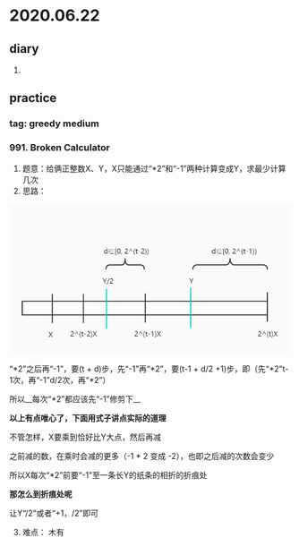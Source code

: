 # 2020.06.22
## diary
1. 
## practice
### tag: greedy medium
### 991. Broken Calculator
1. 题意：给俩正整数X、Y，X只能通过“*2”和“-1”两种计算变成Y，求最少计算几次
2. 思路：

![991图示](https://github.com/moutine/LeetCode/blob/master/images/991.jpg)

“*2”之后再“-1”，要(t + d)步，先“-1”再“*2”，要(t-1 + d/2 +1)步，即（先“*2”t-1次，再“-1”d/2次，再“*2”）

所以__每次“*2”都应该先“-1”修剪下__

__以上有点唯心了，下面用式子讲点实际的道理__

不管怎样，X要乘到恰好比Y大点，然后再减

之前减的数，在乘时会减的更多（-1 * 2 变成 -2），也即之后减的次数会变少

所以X每次“*2”前要“-1”至一条长Y的纸条的相折的折痕处

__那怎么到折痕处呢__

让Y“/2”或者“+1，/2”即可


3. 难点： 木有
